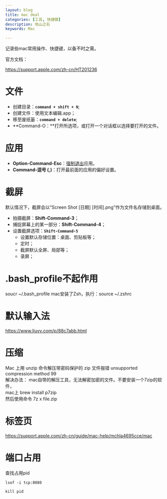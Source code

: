 ```yaml
---
layout: blog
title: mac deal
categories: [工具, 快捷键]
description: 他山之石
keywords: Mac

---
```


记录些mac常用操作、快捷键，以备不时之需。

官方文档：

https://support.apple.com/zh-cn/HT201236

# 文件

- 创建目录：**``command + shift + N``**;
- 创建文件：使用文本编辑.app；
- 移至废纸篓：**```command + delete```**;
- **Command-O：**打开所选项，或打开一个对话框以选择要打开的文件。



# 应用

- **Option-Command-Esc**：[强制退出](https://support.apple.com/zh-cn/HT201276)应用。
- **Command-逗号 (,)**：打开最前面的应用的偏好设置。

# 截屏

默认情况下，截屏会以“Screen Shot [日期] [时间].png”作为文件名存储到桌面。

- 拍摄截屏：**Shift-Command-3**；
- 捕捉屏幕上的某一部分：**Shift-Command-4**；
- 设置截屏选项：**```Shift-Command-5```**
  - 设置默认存储位置：桌面、剪贴板等；
  - 定时；
  - 截屏默认全屏、局部等；
  - 录屏；



# .bash_profile不起作用
soucr ~/.bash_profile
mac安装了Zsh，执行：source ~/.zshrc

# 默认输入法
https://www.liuvv.com/p/88c7abb.html


# 压缩
Mac 上用 unzip 命令解压带密码保护的 zip 文件报错 unsupported compression method 99  
解决办法： mac自带的解压工具，无法解密加密的文件。不要安装一个7zip的软件，  
mac上 brew install p7zip  
然后使用命令 7z x file.zip


# 标签页
https://support.apple.com/zh-cn/guide/mac-help/mchla4695cce/mac


# 端口占用
查找占用pid
```
lsof -i tcp:8080

kill pid
```
